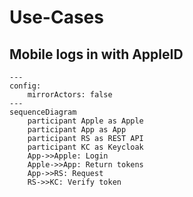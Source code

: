 # Use-Cases

## Mobile logs in with AppleID

```mermaid
---
config:
    mirrorActors: false
---
sequenceDiagram
    participant Apple as Apple
    participant App as App
    participant RS as REST API
    participant KC as Keycloak
    App->>Apple: Login
    Apple->>App: Return tokens
    App->>RS: Request
    RS->>KC: Verify token
```

